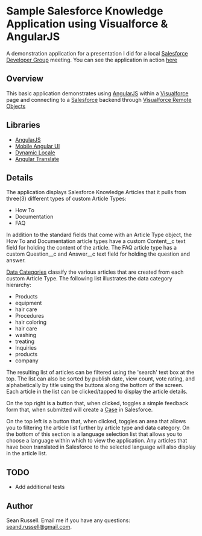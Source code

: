 Sample Salesforce Knowledge Application using Visualforce & AngularJS
===================

A demonstration application for a presentation I did for a local [Salesforce Developer Group](http://www.meetup.com/Lehigh-Valley-Salesforce-Developer-Group/events/206905302/) meeting. You can see the application in action [here](http://spa-developer-edition.na17.force.com/)

Overview
----------

This basic application demonstrates using [AngularJS](https://angularjs.org/) within a [Visualforce](http://www.salesforce.com/us/developer/docs/pages/Content/pages_intro_what_is_it.htm) page and connecting to a [Salesforce](http://www.salesforce.com/) backend through [Visualforce Remote Objects](https://www.salesforce.com/us/developer/docs/pages/Content/pages_remote_objects.htm) 

Libraries
----------

* [AngularJS](https://angularjs.org/)
* [Mobile Angular UI](http://mobileangularui.com/)
* [Dynamic Locale](https://github.com/lgalfaso/angular-dynamic-locale)
* [Angular Translate](http://angular-translate.github.io/)

Details
----------

The application displays Salesforce Knowledge Articles that it pulls from three(3) different types of custom Article Types:

* How To
* Documentation
* FAQ

In addition to the standard fields that come with an Article Type object, the How To and Documentation article types have a custom Content__c text field for holding the content of the article. The FAQ article type has a custom Question__c and Answer__c text field for holding the question and answer.


[Data Categories](http://www.salesforce.com/developer/docs/api/Content/sforce_api_guidelines_datacategory.htm) classify the various articles that are created from each custom Article Type. The following list illustrates the data category hierarchy:

* Products
 * equipment
 * hair care
* Procedures
 * hair coloring
 * hair care
  * washing
  * treating
* Inquiries
 * products
 * company

The resulting list of articles can be filtered using the 'search' text box at the top. The list can also be sorted by publish date, view count, vote rating, and alphabetically by title using the buttons along the bottom of the screen. Each article in the list can be clicked/tapped to display the article details. 

On the top right is a button that, when clicked, toggles a simple feedback form that, when submitted will create a [Case]() in Salesforce.

On the top left is a button that, when clicked, toggles an area that allows you to filtering the article list further by article type and data category. On the bottom of this section is a language selection list that allows you to choose a language within which to view the application. Any articles that have been translated in Salesforce to the selected language will also display in the article list.

TODO
----------
* Add additional tests


Author
----------

Sean Russell. Email me if you have any questions: [seand.russell@gmail.com](mailto:seand.russell@gmail.com). 
